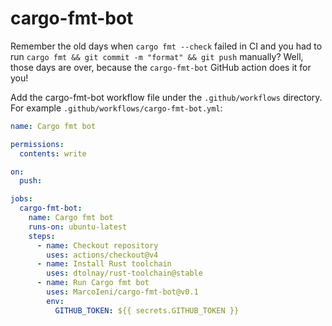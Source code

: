# cargo-fmt-bot

Remember the old days when `cargo fmt --check` failed in CI and you had to run `cargo fmt && git commit -m "format" && git push` manually?
Well, those days are over, because the `cargo-fmt-bot` GitHub action does it for you!

Add the cargo-fmt-bot workflow file under the `.github/workflows` directory. For example `.github/workflows/cargo-fmt-bot.yml`:

```yaml
name: Cargo fmt bot

permissions:
  contents: write

on:
  push:

jobs:
  cargo-fmt-bot:
    name: Cargo fmt bot
    runs-on: ubuntu-latest
    steps:
      - name: Checkout repository
        uses: actions/checkout@v4
      - name: Install Rust toolchain
        uses: dtolnay/rust-toolchain@stable
      - name: Run Cargo fmt bot
        uses: MarcoIeni/cargo-fmt-bot@v0.1
        env:
          GITHUB_TOKEN: ${{ secrets.GITHUB_TOKEN }}
```
